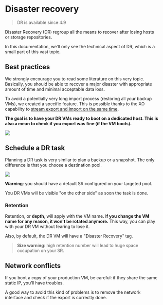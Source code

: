 # Disaster recovery

> DR is available since 4.9

Disaster Recovery (DR) regroup all the means to recover after losing hosts or storage repositories.

In this documentation, we'll only see the technical aspect of DR, which is a small part of this vast topic.

## Best practices

We strongly encourage you to read some literature on this very topic. Basically, you should be able to recover a major disaster with appropriate amount of time and minimal acceptable data loss.

To avoid a potentially very long import process (restoring all your backup VMs), we created a specific feature. This is possible thanks to the XO capability to [stream export and import on the same time](https://xen-orchestra.com/blog/vm-streaming-export-in-xenserver/).

**The goal is to have your DR VMs ready to boot on a dedicated host. This is also a mean to check if you export was fine (if the VM boots).**

![](https://xen-orchestra.com/blog/content/images/2015/10/newsolution.png)



## Schedule a DR task

Planning a DR task is very similar to plan a backup or a snapshot. The only difference is that you choose a destination pool.

![](https://xen-orchestra.com/blog/content/images/2015/11/DRexample.png)

**Warning**: you should have a default SR configured on your targeted pool.

You DR VMs will be visible "on the other side" as soon the task is done.

### Retention

Retention, or **depth**, will apply with the VM name. **If you change the VM name for any reason, it won't be rotated anymore.** This way, you can play with your DR VM without fearing to lose it.

Also, by default, the DR VM will have a "Disaster Recovery" tag.

> **Size warning**: high retention number will lead to huge space occupation on your SR.

## Network conflicts

If you boot a copy of your production VM, be careful: if they share the same static IP, you'll have troubles.

A good way to avoid this kind of problems is to remove the network interface and check if the export is correctly done.